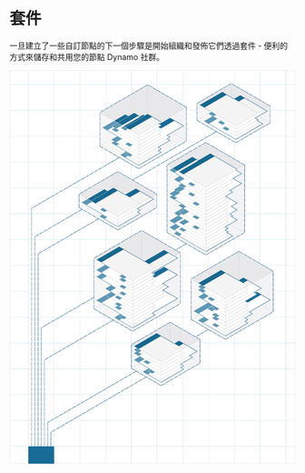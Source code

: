 

# 套件

一旦建立了一些自訂節點的下一個步驟是開始組織和發佈它們透過套件 - 便利的方式來儲存和共用您的節點 Dynamo 社群。

![圖像](images/11/packages_cover01.jpg)

